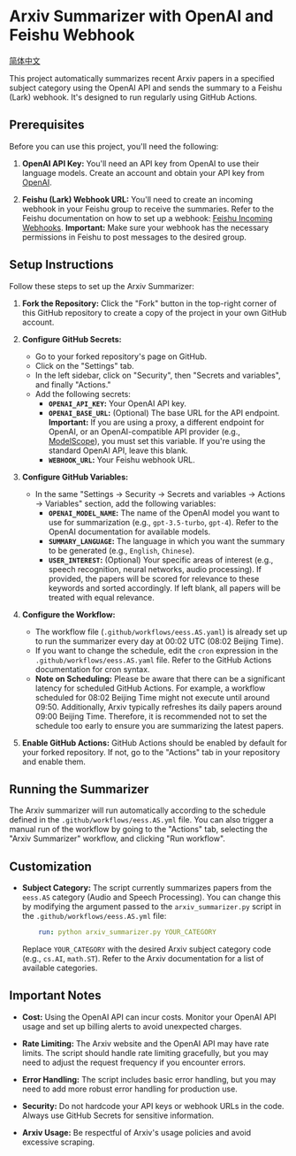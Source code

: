 <!--
 * @Author: Zerui Han <hanzr.nju@outlook.com>
 * @Date: 2025-06-24 11:29:48
 * @Description: 
 * @FilePath: /arxiv-summary/readme.md
 * @LastEditTime: 2025-06-26 10:24:15
-->
# Arxiv Summarizer with OpenAI and Feishu Webhook

[简体中文](readme.zh.md)

This project automatically summarizes recent Arxiv papers in a specified subject category using the OpenAI API and sends the summary to a Feishu (Lark) webhook. It's designed to run regularly using GitHub Actions.

## Prerequisites

Before you can use this project, you'll need the following:

1.  **OpenAI API Key:** You'll need an API key from OpenAI to use their language models.  Create an account and obtain your API key from [OpenAI](https://platform.openai.com/).

2.  **Feishu (Lark) Webhook URL:** You'll need to create an incoming webhook in your Feishu group to receive the summaries.  Refer to the Feishu documentation on how to set up a webhook: [Feishu Incoming Webhooks](https://open.feishu.cn/document/client-docs/bot-v3/add-custom-bot?lang=zh-CN).  **Important:** Make sure your webhook has the necessary permissions in Feishu to post messages to the desired group.

## Setup Instructions

Follow these steps to set up the Arxiv Summarizer:

1.  **Fork the Repository:**  Click the "Fork" button in the top-right corner of this GitHub repository to create a copy of the project in your own GitHub account.

2.  **Configure GitHub Secrets:**

    *   Go to your forked repository's page on GitHub.
    *   Click on the "Settings" tab.
    *   In the left sidebar, click on "Security", then "Secrets and variables", and finally "Actions."
    *   Add the following secrets:
        *   **`OPENAI_API_KEY`:**  Your OpenAI API key.
        *   **`OPENAI_BASE_URL`:** (Optional) The base URL for the API endpoint. **Important:** If you are using a proxy, a different endpoint for OpenAI, or an OpenAI-compatible API provider (e.g., [ModelScope](https://www.modelscope.cn/docs/model-service/API-Inference/intro)), you must set this variable. If you're using the standard OpenAI API, leave this blank.
        *   **`WEBHOOK_URL`:** Your Feishu webhook URL.

3.  **Configure GitHub Variables:**

    *   In the same "Settings -> Security -> Secrets and variables -> Actions -> Variables" section, add the following variables:
        *   **`OPENAI_MODEL_NAME`:** The name of the OpenAI model you want to use for summarization (e.g., `gpt-3.5-turbo`, `gpt-4`). Refer to the OpenAI documentation for available models.
        *   **`SUMMARY_LANGUAGE`:**  The language in which you want the summary to be generated (e.g., `English`, `Chinese`).
		*   **`USER_INTEREST`:** (Optional) Your specific areas of interest (e.g., speech recognition, neural networks, audio processing). If provided, the papers will be scored for relevance to these keywords and sorted accordingly. If left blank, all papers will be treated with equal relevance.

4.  **Configure the Workflow:**

    *   The workflow file (`.github/workflows/eess.AS.yaml`) is already set up to run the summarizer every day at 00:02 UTC (08:02 Beijing Time).
    *   If you want to change the schedule, edit the `cron` expression in the `.github/workflows/eess.AS.yaml` file.  Refer to the GitHub Actions documentation for cron syntax.
    *   **Note on Scheduling:** Please be aware that there can be a significant latency for scheduled GitHub Actions. For example, a workflow scheduled for 08:02 Beijing Time might not execute until around 09:50. Additionally, Arxiv typically refreshes its daily papers around 09:00 Beijing Time. Therefore, it is recommended not to set the schedule too early to ensure you are summarizing the latest papers.

5.  **Enable GitHub Actions:**  GitHub Actions should be enabled by default for your forked repository.  If not, go to the "Actions" tab in your repository and enable them.

## Running the Summarizer

The Arxiv summarizer will run automatically according to the schedule defined in the `.github/workflows/eess.AS.yml` file.  You can also trigger a manual run of the workflow by going to the "Actions" tab, selecting the "Arxiv Summarizer" workflow, and clicking "Run workflow".

## Customization

*   **Subject Category:** The script currently summarizes papers from the `eess.AS` category (Audio and Speech Processing).  You can change this by modifying the argument passed to the `arxiv_summarizer.py` script in the `.github/workflows/eess.AS.yml` file:

    ```yaml
        run: python arxiv_summarizer.py YOUR_CATEGORY
    ```

    Replace `YOUR_CATEGORY` with the desired Arxiv subject category code (e.g., `cs.AI`, `math.ST`).  Refer to the Arxiv documentation for a list of available categories.

## Important Notes

*   **Cost:** Using the OpenAI API can incur costs.  Monitor your OpenAI API usage and set up billing alerts to avoid unexpected charges.

*   **Rate Limiting:** The Arxiv website and the OpenAI API may have rate limits. The script should handle rate limiting gracefully, but you may need to adjust the request frequency if you encounter errors.

*   **Error Handling:**  The script includes basic error handling, but you may need to add more robust error handling for production use.

*   **Security:** Do not hardcode your API keys or webhook URLs in the code. Always use GitHub Secrets for sensitive information.

*   **Arxiv Usage:** Be respectful of Arxiv's usage policies and avoid excessive scraping.